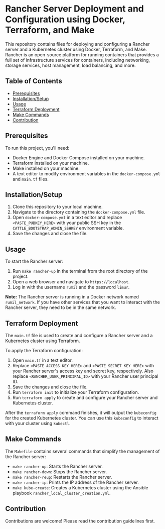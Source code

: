 # Rancher Server Deployment and Configuration using Docker, Terraform, and Make

This repository contains files for deploying and configuring a Rancher server and a Kubernetes cluster using Docker, Terraform, and Make. Rancher is an open-source platform for running containers that provides a full set of infrastructure services for containers, including networking, storage services, host management, load balancing, and more.

## Table of Contents

- [Prerequisites](#prerequisites)
- [Installation/Setup](#installationsetup)
- [Usage](#usage)
- [Terraform Deployment](#terraformdeployment)
- [Make Commands](#makecommands)
- [Contribution](#contribution)

## Prerequisites

To run this project, you'll need:

- Docker Engine and Docker Compose installed on your machine.
- Terraform installed on your machine.
- Make installed on your machine.
- A text editor to modify environment variables in the `docker-compose.yml` and `main.tf` files.

## Installation/Setup

1. Clone this repository to your local machine.
2. Navigate to the directory containing the `docker-compose.yml` file.
3. Open `docker-compose.yml` in a text editor and replace `<PASTE_PUBKEY_HERE>` with your public SSH key in the `CATTLE_BOOTSTRAP_ADMIN_SSHKEY` environment variable.
4. Save the changes and close the file.

## Usage

To start the Rancher server:

1. Run `make rancher-up` in the terminal from the root directory of the project.
2. Open a web browser and navigate to `https://localhost`.
3. Log in with the username `rumil` and the password `limur`.

**Note:** The Rancher server is running in a Docker network named `rumil_network`. If you have other services that you want to interact with the Rancher server, they need to be in the same network.

## Terraform Deployment

The `main.tf` file is used to create and configure a Rancher server and a Kubernetes cluster using Terraform.

To apply the Terraform configuration:

1. Open `main.tf` in a text editor.
2. Replace `<PASTE_ACCESS_KEY_HERE>` and `<PASTE_SECRET_KEY_HERE>` with your Rancher server's access key and secret key, respectively. Also replace `<RANCHER_USER_PRINCIPAL_ID>` with your Rancher user principal ID.
3. Save the changes and close the file.
4. Run `terraform init` to initialize your Terraform configuration.
5. Run `terraform apply` to create and configure your Rancher server and Kubernetes cluster.

After the `terraform apply` command finishes, it will output the `kubeconfig` for the created Kubernetes cluster. You can use this `kubeconfig` to interact with your cluster using `kubectl`.

## Make Commands

The `Makefile` contains several commands that simplify the management of the Rancher server:

- `make rancher-up`: Starts the Rancher server.
- `make rancher-down`: Stops the Rancher server.
- `make rancher-reup`: Restarts the Rancher server.
- `make rancher-ip`: Prints the IP address of the Rancher server.
- `make kube-create`: Creates a Kubernetes cluster using the Ansible playbook `rancher_local_cluster_creation.yml`.

## Contribution

Contributions are welcome! Please read the contribution guidelines first.
